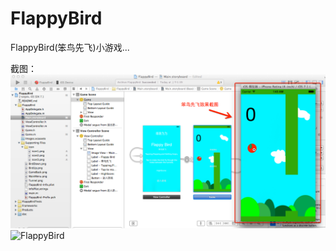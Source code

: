 FlappyBird
========

FlappyBird(笨鸟先飞)小游戏...

截图：
![FlappyBird](https://raw.githubusercontent.com/luowei/FlappyBird/master/doc/a.png)
![FlappyBird](https://raw.githubusercontent.com/luowei/FlappyBird/master/doc/b.png)